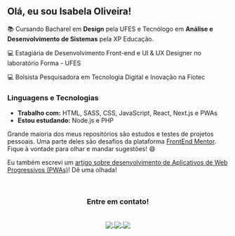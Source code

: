 ## Olá, eu sou Isabela Oliveira!

<p>📚 Cursando Bacharel em <strong>Design</strong> pela UFES e Tecnólogo em <strong>Análise e Desenvolvimento de Sistemas</strong> pela XP Educação.</p>
<p>💻 Estagiária de Desenvolvimento Front-end e UI & UX Designer no laboratório Forma - UFES</p>
<p>💻 Bolsista Pesquisadora em Tecnologia Digital e Inovação na Fiotec</p>

### Linguagens e Tecnologias
- **Trabalho com:** HTML, SASS, CSS, JavaScript, React, Next.js e PWAs
- **Estou estudando:** Node.js e PHP


Grande maioria dos meus repositórios são estudos e testes de projetos pessoais. Uma parte deles são desafios da plataforma [FrontEnd Mentor](https://www.frontendmentor.io/profile/oliverids). Fique à vontade para olhar e mandar sugestões! 😄

Eu também escrevi um <a href="https://medium.com/@oliverids/desenvolvimento-de-pwas-c82e3f6e3f28">artigo sobre desenvolvimento de Aplicativos de Web Progressivos (PWAs)</a>! Dê uma olhada!

&nbsp;

<h3 align="center"> Entre em contato!</h3>
&nbsp;

<div align="center">
<div>
<a href="https://www.linkedin.com/in/isabela-oliveira23/">
    <img align="center" src="https://img.shields.io/badge/LinkedIn-23282E?style=for-the-badge&logo=linkedin&logoColor=52ade9">
</a>

<a href="mailto:oliver.isabela2303@gmail.com">
    <img align="center" src="https://img.shields.io/badge/Gmail-23282E?style=for-the-badge&logo=gmail&logoColor=52ade9"/>
</a>

<a href="https://portf-isabela-oliveira.herokuapp.com/">
    <img align="center" src="https://img.shields.io/badge/website-23282E?style=for-the-badge&logo=About.me&logoColor=52ade9"/>
</a>
</div>
</div>

